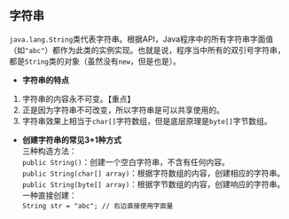 ## 字符串
`java.lang.String`类代表字符串。根据API，Java程序中的所有字符串字面值（如`"abc"`）都作为此类的实例实现。也就是说，程序当中所有的双引号字符串，都是`String`类的对象（虽然没有`new`，但是也是）。
- **字符串的特点**
1. 字符串的内容永不可变。【重点】
2. 正是因为字符串不可改变，所以字符串是可以共享使用的。
3. 字符串效果上相当于`char[]`字符数组，但是底层原理是`byte[]`字节数组。
- **创建字符串的常见3+1种方式**   
三种构造方法：   
`public String()`：创建一个空白字符串，不含有任何内容。  
`public String(char[] array)`：根据字符数组的内容，创建相应的字符串。  
`public String(byte[] array)`：根据字节数组的内容，创建响应的字符串。  
一种直接创建：   
`String str = "abc"; // 右边直接使用字面量`
